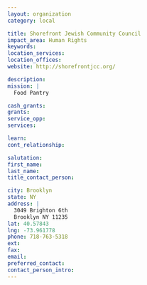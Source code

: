 ```yaml
---
layout: organization
category: local

title: Shorefront Jewish Community Council
impact_area: Human Rights
keywords: 
location_services: 
location_offices: 
website: http://shorefrontjcc.org/

description: 
mission: |
  Food Pantry

cash_grants: 
grants: 
service_opp: 
services: 

learn: 
cont_relationship: 

salutation: 
first_name: 
last_name: 
title_contact_person: 

city: Brooklyn
state: NY
address: |
  3049 Brighton 6th  
  Brooklyn NY 11235
lat: 40.57843
lng: -73.961778
phone: 718-763-5318
ext: 
fax: 
email: 
preferred_contact: 
contact_person_intro: 
---
```


